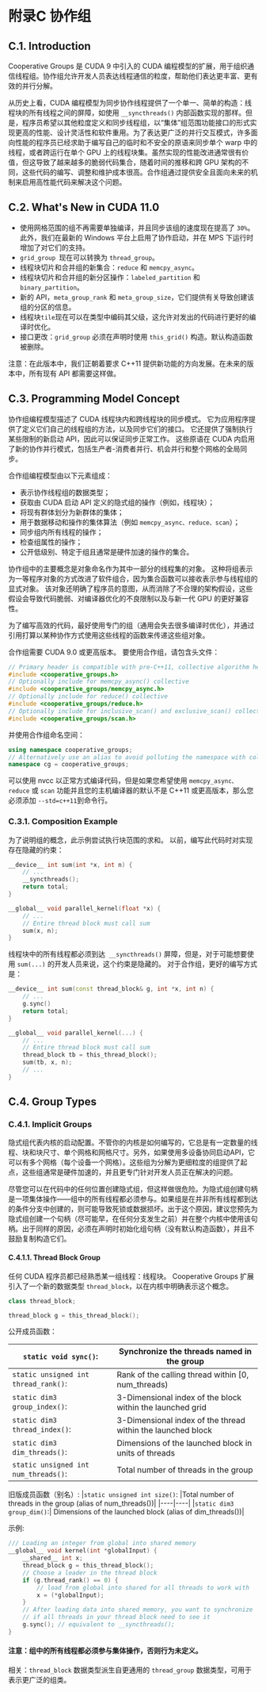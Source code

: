 # 附录C 协作组

## C.1. Introduction

Cooperative Groups 是 CUDA 9 中引入的 CUDA 编程模型的扩展，用于组织通信线程组。协作组允许开发人员表达线程通信的粒度，帮助他们表达更丰富、更有效的并行分解。

从历史上看，CUDA 编程模型为同步协作线程提供了一个单一、简单的构造：线程块的所有线程之间的屏障，如使用 `__syncthreads()` 内部函数实现的那样。但是，程序员希望以其他粒度定义和同步线程组，以“集体”组范围功能接口的形式实现更高的性能、设计灵活性和软件重用。为了表达更广泛的并行交互模式，许多面向性能的程序员已经求助于编写自己的临时和不安全的原语来同步单个 warp 中的线程，或者跨运行在单个 GPU 上的线程块集。虽然实现的性能改进通常很有价值，但这导致了越来越多的脆弱代码集合，随着时间的推移和跨 GPU 架构的不同，这些代码的编写、调整和维护成本很高。合作组通过提供安全且面向未来的机制来启用高性能代码来解决这个问题。

## C.2. What's New in CUDA 11.0

* 使用网格范围的组不再需要单独编译，并且同步该组的速度现在提高了 `30%`。此外，我们在最新的 Windows 平台上启用了协作启动，并在 MPS 下运行时增加了对它们的支持。
* `grid_group `现在可以转换为 `thread_group`。
* 线程块切片和合并组的新集合：`reduce` 和 `memcpy_async`。
* 线程块切片和合并组的新分区操作：`labeled_pa​​rtition` 和 `binary_partition`。
* 新的 API，`meta_group_rank` 和 `meta_group_size`，它们提供有关导致创建该组的分区的信息。
* 线程块`tile`现在可以在类型中编码其父级，这允许对发出的代码进行更好的编译时优化。
* 接口更改：`grid_group` 必须在声明时使用 `this_grid()` 构造。默认构造函数被删除。
  

注意：在此版本中，我们正朝着要求 C++11 提供新功能的方向发展。在未来的版本中，所有现有 API 都需要这样做。

## C.3. Programming Model Concept
协作组编程模型描述了 CUDA 线程块内和跨线程块的同步模式。 它为应用程序提供了定义它们自己的线程组的方法，以及同步它们的接口。 它还提供了强制执行某些限制的新启动 API，因此可以保证同步正常工作。 这些原语在 CUDA 内启用了新的协作并行模式，包括生产者-消费者并行、机会并行和整个网格的全局同步。

合作组编程模型由以下元素组成：
* 表示协作线程组的数据类型；
* 获取由 CUDA 启动 API 定义的隐式组的操作（例如，线程块）；
* 将现有群体划分为新群体的集体；
* 用于数据移动和操作的集体算法（例如 `memcpy_async、reduce、scan`）；
* 同步组内所有线程的操作；
* 检查组属性的操作；
* 公开低级别、特定于组且通常是硬件加速的操作的集合。

协作组中的主要概念是对象命名作为其中一部分的线程集的对象。 这种将组表示为一等程序对象的方式改进了软件组合，因为集合函数可以接收表示参与线程组的显式对象。 该对象还明确了程序员的意图，从而消除了不合理的架构假设，这些假设会导致代码脆弱、对编译器优化的不良限制以及与新一代 GPU 的更好兼容性。

为了编写高效的代码，最好使用专门的组（通用会失去很多编译时优化），并通过引用打算以某种协作方式使用这些线程的函数来传递这些组对象。

合作组需要 CUDA 9.0 或更高版本。 要使用合作组，请包含头文件：
```C++
// Primary header is compatible with pre-C++11, collective algorithm headers require C++11
#include <cooperative_groups.h>
// Optionally include for memcpy_async() collective
#include <cooperative_groups/memcpy_async.h>
// Optionally include for reduce() collective
#include <cooperative_groups/reduce.h>
// Optionally include for inclusive_scan() and exclusive_scan() collectives
#include <cooperative_groups/scan.h>
```

并使用合作组命名空间：

```C++
using namespace cooperative_groups;
// Alternatively use an alias to avoid polluting the namespace with collective algorithms
namespace cg = cooperative_groups;
```

可以使用 nvcc 以正常方式编译代码，但是如果您希望使用 `memcpy_async、reduce` 或 `scan` 功能并且您的主机编译器的默认不是 C++11 或更高版本，那么您必须添加 `--std=c++11`到命令行。

### C.3.1. Composition Example
为了说明组的概念，此示例尝试执行块范围的求和。 以前，编写此代码时对实现存在隐藏的约束：
```C++
__device__ int sum(int *x, int n) {
    // ...
    __syncthreads();
    return total;
}

__global__ void parallel_kernel(float *x) {
    // ...
    // Entire thread block must call sum
    sum(x, n);
}
```

线程块中的所有线程都必须到达` __syncthreads()` 屏障，但是，对于可能想要使用 `sum(...)` 的开发人员来说，这个约束是隐藏的。 对于合作组，更好的编写方式是：
```C++
__device__ int sum(const thread_block& g, int *x, int n) {
    // ...
    g.sync()
    return total;
}

__global__ void parallel_kernel(...) {
    // ...
    // Entire thread block must call sum
    thread_block tb = this_thread_block();
    sum(tb, x, n);
    // ...
}
```

## C.4. Group Types

### C.4.1. Implicit Groups

隐式组代表内核的启动配置。不管你的内核是如何编写的，它总是有一定数量的线程、块和块尺寸、单个网格和网格尺寸。另外，如果使用多设备协同启动API，它可以有多个网格（每个设备一个网格）。这些组为分解为更细粒度的组提供了起点，这些组通常是硬件加速的，并且更专门针对开发人员正在解决的问题。

尽管您可以在代码中的任何位置创建隐式组，但这样做很危险。为隐式组创建句柄是一项集体操作——组中的所有线程都必须参与。如果组是在并非所有线程都到达的条件分支中创建的，则可能导致死锁或数据损坏。出于这个原因，建议您预先为隐式组创建一个句柄（尽可能早，在任何分支发生之前）并在整个内核中使用该句柄。出于同样的原因，必须在声明时初始化组句柄（没有默认构造函数），并且不鼓励复制构造它们。

#### C.4.1.1. Thread Block Group

任何 CUDA 程序员都已经熟悉某一组线程：线程块。 Cooperative Groups 扩展引入了一个新的数据类型 `thread_block`，以在内核中明确表示这个概念。

```C++
class thread_block;
```
```C++
thread_block g = this_thread_block();
```

公开成员函数：

|`static void sync()`: |Synchronize the threads named in the group|
|----|----|
|`static unsigned int thread_rank()`:| Rank of the calling thread within [0, num_threads)|
|`static dim3 group_index()`:| 3-Dimensional index of the block within the launched grid|
|`static dim3 thread_index()`: |3-Dimensional index of the thread within the launched block|
|`static dim3 dim_threads()`: |Dimensions of the launched block in units of threads|
|`static unsigned int num_threads()`:|Total number of threads in the group|

旧版成员函数（别名）:
|`static unsigned int size()`: |Total number of threads in the group (alias of num_threads())|
|----|----|
|`static dim3 group_dim()`:| Dimensions of the launched block (alias of dim_threads())|


示例:
```C++
/// Loading an integer from global into shared memory
__global__ void kernel(int *globalInput) {
    __shared__ int x;
    thread_block g = this_thread_block();
    // Choose a leader in the thread block
    if (g.thread_rank() == 0) {
        // load from global into shared for all threads to work with
        x = (*globalInput);
    }
    // After loading data into shared memory, you want to synchronize
    // if all threads in your thread block need to see it
    g.sync(); // equivalent to __syncthreads();
}
```

#### 注意：组中的所有线程都必须参与集体操作，否则行为未定义。

相关：`thread_block` 数据类型派生自更通用的 `thread_group` 数据类型，可用于表示更广泛的组类。












